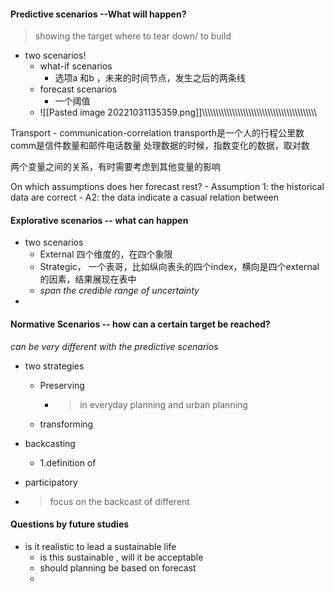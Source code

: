 #### Predictive scenarios --What will happen?
>showing the target
>where to tear down/ to build

- two scenarios!
	- what-if scenarios
		- 选项a 和b ，未来的时间节点，发生之后的两条线
	- forecast scenarios
		- 一个阈值
	- ![[Pasted image 20221031135359.png]]\\\\\\\\\\\\\\\\\\\\\\\\\\\\\\\\\\\\\\\\\\\\\\\\\\\\\\\\\\\\\\\\\\\\\\\\\\\\\\\\\\\

Transport - communication-correlation
	transporth是一个人的行程公里数
	comm是信件数量和邮件电话数量
	处理数据的时候，指数变化的数据，取对数

两个变量之间的关系，有时需要考虑到其他变量的影响

On which assumptions does her forecast rest?
	- Assumption 1: the historical data are correct
	- A2: the data indicate a casual relation between 

#### Explorative scenarios -- what can happen
- two scenarios
	- External 四个维度的，在四个象限
	- Strategic， 一个表哥，比如纵向表头的四个index，横向是四个external的因素，结果展现在表中
	-  *span the credible range of uncertainty*
- 
#### Normative Scenarios -- how can a certain target be reached?
*can be very different with the predictive scenarios*
- two strategies
	- Preserving 
		- > in everyday planning and urban planning
	- transforming

- backcasting
	- 1.definition of 
- participatory 
- > focus on the backcast of different 

#### Questions by future studies
- is it realistic to lead a sustainable life
	- is this sustainable , will it be acceptable
	- should planning be based on forecast
	- 

































































































































































